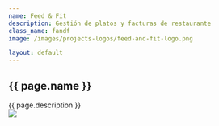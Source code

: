 ```yaml
---
name: Feed & Fit
description: Gestión de platos y facturas de restaurante
class_name: fandf
image: /images/projects-logos/feed-and-fit-logo.png

layout: default
---
```


<section class="projects-page">
  <div class="container text-center">
    <h1 class="text-shadow">
      {{ page.name }}
    </h1>
  </div>
</section>

<section class="projects-list">
  <div class="container">
    <div class="row">
      <div class="col-md-8">
        {{ page.description }}
      </div>
      <div class="col-md-4">
        <img src="{{ page.image }}" />
      </div>
    </div>
  </div>
</section>
